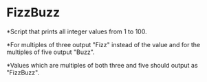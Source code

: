 FizzBuzz
========

*Script that prints all integer values from 1 to 100.

*For multiples of three output "Fizz" instead of the value and for the multiples of five output "Buzz".

*Values which are multiples of both three and five should output as "FizzBuzz".
